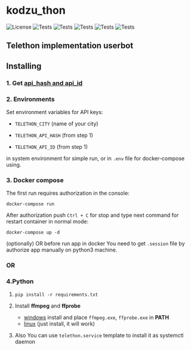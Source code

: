 # kodzu_thon


![License](https://img.shields.io/badge/License-MIT-blue)
![Tests](https://img.shields.io/github/languages/top/awitwicki/kodzu_thon)
![Tests](https://img.shields.io/badge/python%20version-3.7-blue)
![Tests](https://img.shields.io/github/forks/awitwicki/kodzu_thon)
![Tests](https://img.shields.io/github/stars/awitwicki/kodzu_thon)
![Tests](https://img.shields.io/github/last-commit/awitwicki/kodzu_thon)

## Telethon implementation userbot

## Installing

### 1. Get [api_hash and api_id](https://core.telegram.org/api/obtaining_api_id)

### 2. Environments

Set environment variables for API keys:

* `TELETHON_CITY` (name of your city)

* `TELETHON_API_HASH` (from step 1)

* `TELETHON_API_ID` (from step 1)

in system environment for simple run, or in `.env` file for docker-compose using.

### 3. Docker compose

The first run requires authorization in the console:

```
docker-compose run
```

After authorization push `Ctrl + C` for stop and type next command for restart container in normal mode:

```
docker-compose up -d
```

(optionally) OR before run app in docker You need to get `.session` file by authorize app manually on python3 machine.

### OR
### 4.Python

1. `pip install -r requirements.txt`

2. Install **ffmpeg** and **ffprobe**

    * [windows](https://ffmpeg.zeranoe.com/builds/) install and place `ffmpeg.exe`, `ffprobe.exe` in **PATH**
    * [linux](https://www.tecmint.com/install-ffmpeg-in-linux/) (just install, it will work)

3. Also You can use `telethon.service` template to install it as systemctl daemon